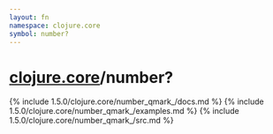 ```yaml
---
layout: fn
namespace: clojure.core
symbol: number?
---
```


# [clojure.core](../)/number?

{% include 1.5.0/clojure.core/number_qmark_/docs.md %}
{% include 1.5.0/clojure.core/number_qmark_/examples.md %}
{% include 1.5.0/clojure.core/number_qmark_/src.md %}

